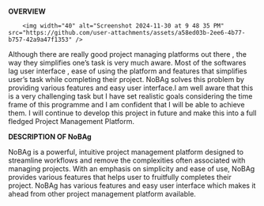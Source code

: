 **OVERVIEW**



        <img width="40" alt="Screenshot 2024-11-30 at 9 48 35 PM" src="https://github.com/user-attachments/assets/a58ed03b-2ee6-4b77-b757-42a9a47f1353" />

      

Although there are really good project managing platforms out there , the way they simplifies one’s task is very much aware. Most of the softwares lag user interface , ease of using the platform and features that simplifies user’s task while completing their project. NoBAg solves this problem by providing various features and easy user interface.I am well aware that this is a very challenging task but I have set realistic goals considering the time frame of this programme and I am confident that I will be able to achieve them. I will continue to develop this project in future and make this into a full fledged Project Management Platform.

**DESCRIPTION OF NoBAg**

NoBAg is a powerful, intuitive project management platform designed to streamline workflows and remove the complexities often associated with managing projects. With an emphasis on simplicity and ease of use, NoBAg provides various features that helps user to fruitfully completes their project. NoBAg has various features and easy user interface which makes it ahead from other project management platform available. 
